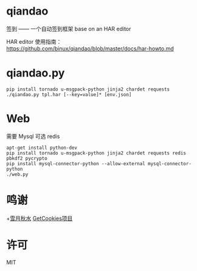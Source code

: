 qiandao
=======

签到 —— 一个自动签到框架 base on an HAR editor

HAR editor 使用指南：https://github.com/binux/qiandao/blob/master/docs/har-howto.md

qiandao.py
==========

```
pip install tornado u-msgpack-python jinja2 chardet requests
./qiandao.py tpl.har [--key=value]* [env.json]
```

Web
===

需要 Mysql
可选 redis

```
apt-get install python-dev
pip install tornado u-msgpack-python jinja2 chardet requests redis pbkdf2 pycrypto
pip install mysql-connector-python --allow-external mysql-connector-python
./web.py
```

鸣谢
====

+[雪月秋水](https://plus.google.com/u/0/+%E9%9B%AA%E6%9C%88%E7%A7%8B%E6%B0%B4%E9%85%B1) [GetCookies项目](https://github.com/acgotaku/GetCookies)

许可
====

MIT
